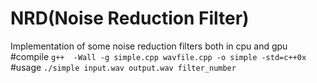 # NRD(Noise Reduction Filter) 
Implementation of some noise reduction filters both in cpu and gpu
#compile
`g++  -Wall -g simple.cpp wavfile.cpp -o simple -std=c++0x`
#usage
`./simple input.wav output.wav filter_number`
